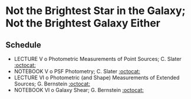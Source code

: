 # Not the Brightest Star in the Galaxy; Not the Brightest Galaxy Either

## Schedule

 * LECTURE V  o  Photometric Measurements of Point Sources; C. Slater [:octocat:](https://github.com/ctslater)
 * NOTEBOOK V  o  PSF Photometry; C. Slater [:octocat:](https://github.com/ctslater)
 * LECTURE VI  o  Photometric (and Shape) Measurements of Extended Sources; G. Bernstein [:octocat:](https://github.com/gbernstein)
 * NOTEBOOK VI  o  Galaxy Shear; G. Bernstein [:octocat:](https://github.com/gbernstein)
